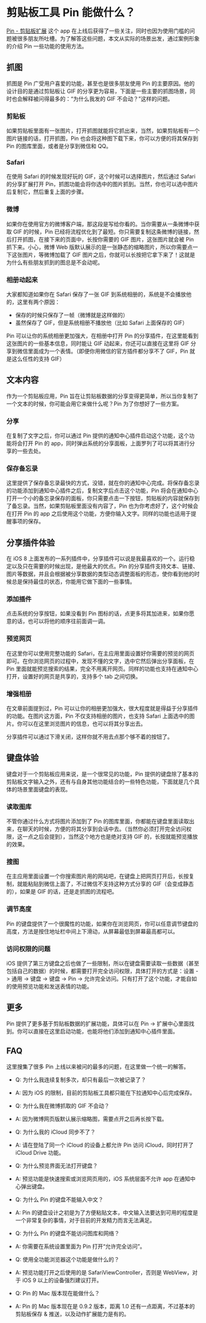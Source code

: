 # 剪贴板工具 Pin 能做什么？
[Pin - 剪贴板扩展](https://itunes.apple.com/cn/app/id1039643846) 这个 app 在上线后获得了一些关注，同时也因为使用门槛的问题被很多朋友所吐槽。为了解答这些问题，本文从实际的场景出发，通过案例形象的介绍 Pin 一些功能的使用方法。

## 抓图
抓图是 Pin 广受用户喜爱的功能，甚至也是很多朋友使用 Pin 的主要原因。他的设计目的是通过剪贴板让 GIF 的分享更为容易，下面是一些主要的抓图场景，同时也会解释被问得最多的：“为什么我发的 GIF 不会动？”这样的问题。

### 剪贴板
如果剪贴板里面有一张图片，打开抓图就能将它抓出来，当然，如果剪贴板有一个图片链接的话，打开抓图，Pin 也会将这种图下载下来，你可以方便的将其保存到 Pin 的图库里面，或者是分享到微信和 QQ。

### Safari
在使用 Safari 的时候发现好玩的 GIF，这个时候可以选择图片，然后通过 Safari 的分享扩展打开 Pin，抓图功能会将你选中的图片抓到。当然，你也可以选中图片后复制它，然后重复上面的步骤。

### 微博
如果你在使用官方的微博客户端，那这段是写给你看的。当你需要从一条微博中获取 GIF 的时候，Pin 已经将流程优化到了最短。你只需要复制这条微博的链接，然后打开抓图，在接下来的页面中，长按你需要的 GIF 图片，这张图片就会被 Pin 抓下来。小心，微博 Web 版默认展示的是一张静态的缩略图片，所以你需要点一下这张图片，等微博加载了 GIF 图片之后，你就可以长按把它拿下来了！这就是为什么有些朋友抓到的图总是不会动呢。

### 相册动起来
大家都知道如果你在 Safari 保存了一张 GIF 到系统相册的，系统是不会播放他的，这里有两个原因：

- 保存的时候只保存了一帧（微博就是这样做的）
- 虽然保存了 GIF，但是系统相册不播放他（比如 Safari 上面保存的 GIF）

Pin 可以让你的系统相册更加强大，在相册中打开 Pin 的分享插件，在这里能看到这张图片的一些基本信息，同时能让 GIF 动起来，你还可以直接在这里将 GIF 分享到微信里面成为一个表情。（即便你用微信的官方插件都分享不了 GIF，Pin 就是这么任性的支持 GIF）

## 文本内容
作为一个剪贴板应用，Pin 旨在让剪贴板数据的分享变得更简单，所以当你复制了一个文本的时候，你可能会用它来做什么呢？Pin 为了你想好了一些方案。

### 分享
在复制了文字之后，你可以通过 Pin 提供的通知中心插件启动这个功能，这个功能将会打开 Pin 的 app，同时弹出系统的分享面板，上面罗列了可以将其进行分享的一些去处。

### 保存备忘录
这里提供了保存备忘录最快的方式，没错，就在你的通知中心完成。将保存备忘录的功能添加到通知中心插件之后，复制文字后点击这个功能，Pin 将会在通知中心打开一个小的备忘录保存的面板，你只需要点击一下按钮，剪贴板的内容就保存到了备忘录。当然，如果剪贴板里面没有内容了，Pin 也为你考虑好了，这个时候会在打开 Pin 的 app 之后使用这个功能，方便你输入文字。同样的功能也适用于提醒事项的保存。

## 分享插件体验
在 iOS 8 上面发布的一系列插件中，分享插件可以说是我最喜欢的一个。运行稳定以及只在需要的时候出现，是他最大的优点。Pin 的分享插件支持文本、链接、图片等数据，并且会根据被分享数据的类型动态调整面板的形态，使你看到他的时候总是保持最佳的状态，你能用它做下面的一些事情。

### 添加插件
点击系统的分享按钮，如果没看到 Pin 图标的话，点更多将其加进来，如果你愿意的话，也可以将他的顺序往前面调一调。

### 预览网页
在这里你可以使用完整功能的 Safari，在主应用里面设置好你需要的预览的网页即可。在你浏览网页的过程中，发现不懂的文字，选中它然后弹出分享面板，在 Pin 里面就能预览搜索的结果，完全不用离开网页。同样的功能也支持在通知中心打开，设置好的网页是共享的，支持多个 tab 之间切换。

### 增强相册
在文章前面提到过，Pin 可以让你的相册更加强大，很大程度就是得益于分享插件的功能。在图片这方面，Pin 不仅支持相册的图片，也支持 Safari 上面选中的图片。你可以在这里浏览图片的信息，也可以将其分享出去。

分享插件可以通过下滑关闭，这样你就不用去点那个够不着的按钮了。

## 键盘体验
键盘对于一个剪贴板应用来说，是一个很常见的功能，Pin 提供的键盘除了基本的剪贴板文字输入之外，还有与自身其他功能结合的一些特色功能，下面就是几个具体的场景里面键盘的表现。

### 读取图库
不管你通过什么方式将图片添加到了 Pin 的图库里面，你都能在键盘里面读取出来，在聊天的时候，方便的将其分享到会话中去。（当然你必须打开完全访问权限，这一点之后会提到），当然这个地方也是绝对支持 GIF 的，长按就能预览播放的效果。

### 搜图
在主应用里面设置一个你搜索图片用的网站吧，在键盘上把网页打开后，长按复制，就能粘贴到微信上面了，不过微信不支持这种方式分享的 GIF（会变成静态的），如果是 GIF 的话，还是走抓图的流程吧。

### 调节高度
Pin 的键盘提供了一个很魔性的功能，如果你在浏览网页，你可以任意调节键盘的高度，方法是按住地址栏中间上下滑动，从屏幕最低到屏幕最高都可以。

### 访问权限的问题
iOS 提供了第三方键盘之后也做了一些限制，所以在键盘需要读取一些数据（甚至包括自己的数据）的时候，都需要打开完全访问权限，具体打开的方式是：设置 -> 通用 -> 键盘 -> 键盘 -> Pin -> 允许完全访问。只有打开了这个功能，才能自如的使用预览功能和发送表情的功能。

## 更多
Pin 提供了更多基于剪贴板数据的扩展功能，具体可以在 Pin -> 扩展中心里面找到。你可以直接在这里启动功能，也能将他们添加到通知中心插件里面。

## FAQ
这里搜集了很多 Pin 上线以来被问的最多的问题，在这里做一个统一的解答。

- Q: 为什么我连续复制多次，却只有最后一次被记录了？
- A: 因为 iOS 的限制，目前的剪贴板工具都只能在下拉通知中心后完成保存。

- Q: 为什么我在微博抓取的 GIF 不会动？
- A: 因为微博网页版默认展示缩略图，需要点开之后再长按下载。

- Q: 为什么我的 iCloud 同步不了？
- A: 请在登陆了同一个 iCloud 的设备上都允许 Pin 访问 iCloud，同时打开了 iCloud Drive 功能。

- Q: 为什么预览界面无法打开键盘？
- A: 预览功能是快速搜索或浏览网页用的，iOS 系统层面不允许 app 在通知中心弹出键盘。

- Q: 为什么 Pin 的键盘不能输入中文？
- A: Pin 的键盘设计之初是为了方便粘贴文本，中文输入法要达到可用的程度是一个非常复杂的事情，对于目前的开发精力而言无法满足。

- Q: 为什么 Pin 的键盘不能访问图库和网络？
- A: 你需要在系统设置里面为 Pin 打开“允许完全访问”。

- Q: 使用全功能浏览器这个功能是做什么的？
- A: 预览功能打开之后使用的是 SafariViewController，否则是 WebView，对于 iOS 9 以上的设备强烈建议打开。

- Q: Pin 的 Mac 版本现在能做什么？
- A: Pin 的 Mac 版本现在是 0.9.2 版本，距离 1.0 还有一点距离，不过基本的剪贴板保存 & 推送，以及动作扩展能力是有的。
